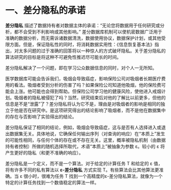 # 一、差分隐私的承诺

**差分隐私** 描述了数据持有者对数据主体的承诺：“无论您将数据用于任何研究或分析，都不会受到不利影响或其他影响。” 差分数据库机制可以使机密数据广泛用于准确的数据分析，而无需诉诸数据清洗，数据使用协议，数据保护计划，或其他受限方面。但是，保证隐私性的同时，将消耗数据实用性：《信息恢复基本法》指出，对太多问题的过于准确的回答将以一种惊人的方式破坏隐私。关于差分隐私的算法研究的目标是将这种不可避免性推迟尽可能长的时间。   

差分隐私解决了一个问题，即在学习公众数据信息的同时，对个人一无所知。

医学数据库可能会告诉我们，吸烟会导致癌症，影响保险公司对吸烟者长期医疗费用的看法。吸烟者受到分析的伤害了吗？如果保险公司知道他吸烟，他的保险费可能会上涨。他可能也会得到帮助。但保险公司学习他的健康风险，使他进入戒烟计划。吸烟者的隐私被侵犯了吗？当然，研究结束后对他的了解比以前更多，但他的信息是不是“泄露”了？差分隐私将认为它不是，理由是对吸烟者的影响是相同的独立于他是否在研究中。是这项研究得出的结论影响了吸烟者，而不是他在数据集中的存在与否影响了实验得出的结论。  

差分隐私保证了相同的结论，例如，吸烟会导致癌症，这与是否有人选择进入或退出数据集无关。具体地说，它确保任何输出序列（对查询的响应）在“本质上”发生的可能性相同，与任何个体的存在或不存在无关。这里，概率被隐私机制（由数据持有者控制）所做的随机选择所取代，术语“本质上”被抽象为参数 ε。较小的 ε 将产生更好的隐私（和更不准确的响应）。  

差分隐私是一个定义，而不是一个算法。对于给定的计算任务 T 和给定的 ε 值，将有许多不同的私有算法以 **ε-差分隐私** 方式实现 T。有些算法会比其他算法更准确。当 ε 很小时，很难为任务 T 找到一个高精度的ε-差分隐私算法，就像为一个特定的计算任务找到一个数值稳定的算法一样。  
